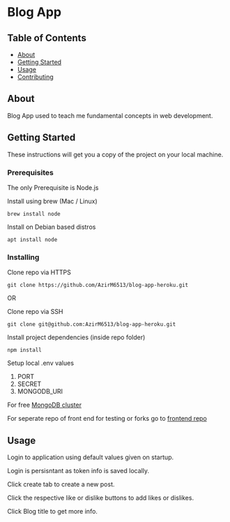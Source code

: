 # Blog App

## Table of Contents
+ [About](#about)
+ [Getting Started](#getting_started)
+ [Usage](#usage)
+ [Contributing](../CONTRIBUTING.md)

## About <a name = "about"></a>
Blog App used to teach me fundamental concepts in web development.

## Getting Started <a name = "getting_started"></a>
These instructions will get you a copy of the project on your local machine.

### Prerequisites

The only Prerequisite is Node.js

Install using brew (Mac / Linux)
```
brew install node
```

Install on Debian based distros
```
apt install node
```

### Installing

Clone repo via HTTPS
```
git clone https://github.com/AzirM6513/blog-app-heroku.git
```

OR

Clone repo via SSH
```
git clone git@github.com:AzirM6513/blog-app-heroku.git
```

Install project dependencies (inside repo folder)
```
npm install
```

Setup local .env values
1. PORT
2. SECRET
3. MONGODB_URI

For free [MongoDB cluster](https://www.mongodb.com/2)

For seperate repo of front end for testing or forks go to [frontend repo](https://github.com/AzirM6513/Blog-app)

## Usage <a name = "usage"></a>
Login to application using default values given on startup.

Login is persisntant as token info is saved locally.

Click create tab to create a new post.

Click the respective like or dislike buttons to add likes or dislikes.

Click Blog title to get more info.
